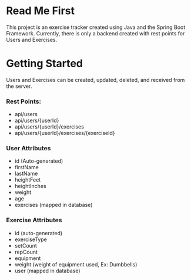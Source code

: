 # Read Me First
This project is an exercise tracker created
using Java and the Spring Boot Framework.
Currently, there is only a backend created with
rest points for Users and Exercises.

# Getting Started

Users and Exercises can be created, updated,
deleted, and received from the server.

### Rest Points:

* api/users
* api/users/{userId}
* api/users/{userId}/exercises
* api/users/{userId}/exercises/{exerciseId}

### User Attributes

* id (Auto-generated)
* firstName
* lastName
* heightFeet
* heightInches
* weight
* age
* exercises (mapped in database)

### Exercise Attributes

* id (auto-generated)
* exerciseType
* setCount
* repCount
* equipment
* weight (weight of equipment used, Ex: Dumbbells)
* user (mapped in database)